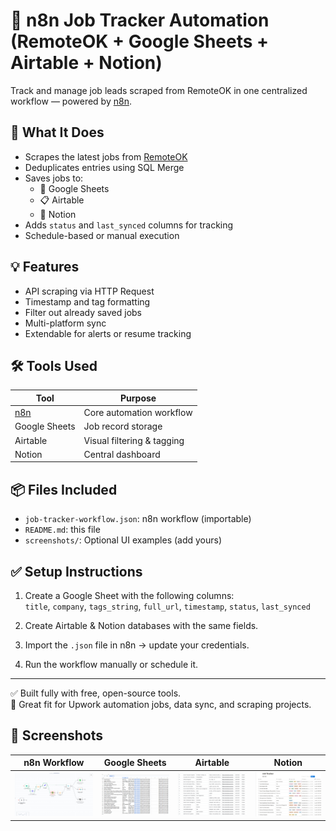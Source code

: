 # 🧠 n8n Job Tracker Automation (RemoteOK + Google Sheets + Airtable + Notion)

Track and manage job leads scraped from RemoteOK in one centralized workflow — powered by [n8n](https://n8n.io).

## 🔧 What It Does

- Scrapes the latest jobs from [RemoteOK](https://remoteok.com)
- Deduplicates entries using SQL Merge
- Saves jobs to:
  - 📄 Google Sheets
  - 📋 Airtable
  - 📒 Notion
- Adds `status` and `last_synced` columns for tracking
- Schedule-based or manual execution

## 💡 Features

- API scraping via HTTP Request
- Timestamp and tag formatting
- Filter out already saved jobs
- Multi-platform sync
- Extendable for alerts or resume tracking

## 🛠️ Tools Used

| Tool | Purpose |
|------|--------|
| [n8n](https://n8n.io) | Core automation workflow |
| Google Sheets | Job record storage |
| Airtable | Visual filtering & tagging |
| Notion | Central dashboard |

## 📦 Files Included

- `job-tracker-workflow.json`: n8n workflow (importable)
- `README.md`: this file
- `screenshots/`: Optional UI examples (add yours)

## ✅ Setup Instructions

1. Create a Google Sheet with the following columns:  
   `title`, `company`, `tags_string`, `full_url`, `timestamp`, `status`, `last_synced`

2. Create Airtable & Notion databases with the same fields.

3. Import the `.json` file in n8n → update your credentials.

4. Run the workflow manually or schedule it.

---

✅ Built fully with free, open-source tools.  
🎯 Great fit for Upwork automation jobs, data sync, and scraping projects.

## 📸 Screenshots

| n8n Workflow | Google Sheets | Airtable | Notion |
|--------------|----------------|----------|--------|
| ![](/n8n-job-tracker-workflow.png) | ![](/google-sheets-job-tracker.png) | ![](/airtable-job-tracker.png) | ![](/notion-job-tracker.png) |

